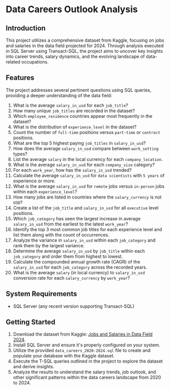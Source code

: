 # Data Careers Outlook Analysis

## Introduction
This project utilizes a comprehensive dataset from Kaggle, focusing on jobs and salaries in the data field projected for 2024. Through analysis executed in SQL Server using Transact-SQL, the project aims to uncover key insights into career trends, salary dynamics, and the evolving landscape of data-related occupations. 

## Features
The project addresses several pertinent questions using SQL queries, providing a deeper understanding of the data field:

1. What is the average `salary_in_usd` for each `job_title`?
2. How many unique `job_titles` are recorded in the dataset?
3. Which `employee_residence` countries appear most frequently in the dataset?
4. What is the distribution of `experience_level` in the dataset?
5. Count the number of `full-time` positions versus `part-time` or `contract` positions.
6. What are the top 5 highest paying `job_titles` in `salary_in_usd`?
7. How does the average `salary_in_usd` compare between `work_setting` types?
8. List the average `salary` in the local currency for each `company_location`.
9. What is the average `salary_in_usd` for each `company_size` category?
10. For each `work_year`, how has the `salary_in_usd` trended?
11. Calculate the average `salary_in_usd` for `data scientists` with `5 years` of experience or more.
12. What is the average `salary_in_usd` for `remote` jobs versus `in-person` jobs within each `experience_level`?
13. How many jobs are listed in countries where the `salary_currency` is not `USD`?
14. Create a list of the `job_title` and `salary_in_usd` for all `executive` level positions.
15. Which `job_category` has seen the largest increase in average `salary_in_usd` from the earliest to the latest `work_year`?
16. Identify the top 3 most common job titles for each experience level and list them along with the count of occurrences.
17. Analyze the variance in `salary_in_usd` within each `job_category` and rank them by the largest variance.
18. Determine the average `salary_in_usd` by `job_title` within each `job_category` and order them from highest to lowest.
19. Calculate the compounded annual growth rate (CAGR) of the `salary_in_usd` for each `job_category` across the recorded years.
20. What is the average `salary` (in local currency) to `salary_in_usd` conversion rate for each `salary_currency` by `work_year`?

## System Requirements
- SQL Server (any recent version supporting Transact-SQL)

## Getting Started
1. Download the dataset from Kaggle: [Jobs and Salaries in Data Field 2024](https://www.kaggle.com/datasets/murilozangari/jobs-and-salaries-in-data-field-2024?resource=download).
2. Install SQL Server and ensure it's properly configured on your system.
3. Utilize the provided `data_careers_2020-2024.sql` file to create and populate your database with the Kaggle dataset.
4. Execute the T-SQL queries outlined in the project to explore the dataset and derive insights.
5. Analyze the results to understand the salary trends, job outlook, and other significant patterns within the data careers landscape from 2020 to 2024.
